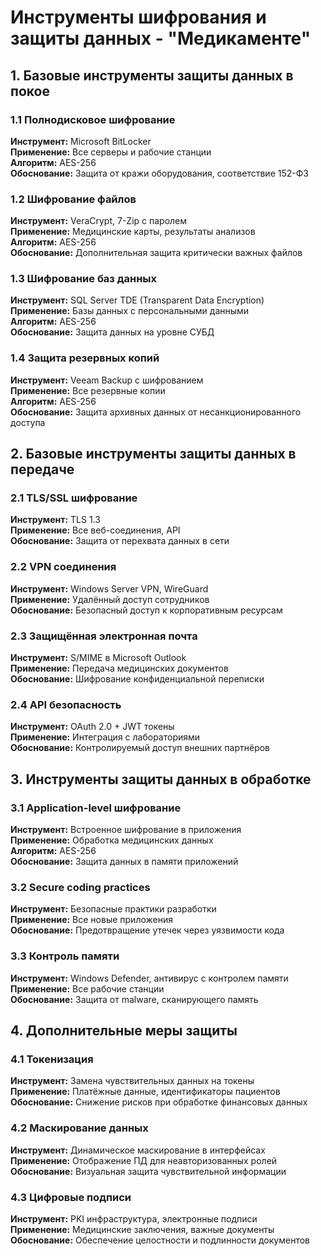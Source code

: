 # Инструменты шифрования и защиты данных - "Медикаменте"

## 1. Базовые инструменты защиты данных в покое

### 1.1 Полнодисковое шифрование
**Инструмент:** Microsoft BitLocker  
**Применение:** Все серверы и рабочие станции  
**Алгоритм:** AES-256  
**Обоснование:** Защита от кражи оборудования, соответствие 152-ФЗ

### 1.2 Шифрование файлов
**Инструмент:** VeraCrypt, 7-Zip с паролем  
**Применение:** Медицинские карты, результаты анализов  
**Алгоритм:** AES-256  
**Обоснование:** Дополнительная защита критически важных файлов

### 1.3 Шифрование баз данных
**Инструмент:** SQL Server TDE (Transparent Data Encryption)  
**Применение:** Базы данных с персональными данными  
**Алгоритм:** AES-256  
**Обоснование:** Защита данных на уровне СУБД

### 1.4 Защита резервных копий
**Инструмент:** Veeam Backup с шифрованием  
**Применение:** Все резервные копии  
**Алгоритм:** AES-256  
**Обоснование:** Защита архивных данных от несанкционированного доступа

## 2. Базовые инструменты защиты данных в передаче

### 2.1 TLS/SSL шифрование
**Инструмент:** TLS 1.3  
**Применение:** Все веб-соединения, API  
**Обоснование:** Защита от перехвата данных в сети

### 2.2 VPN соединения
**Инструмент:** Windows Server VPN, WireGuard  
**Применение:** Удалённый доступ сотрудников  
**Обоснование:** Безопасный доступ к корпоративным ресурсам

### 2.3 Защищённая электронная почта
**Инструмент:** S/MIME в Microsoft Outlook  
**Применение:** Передача медицинских документов  
**Обоснование:** Шифрование конфиденциальной переписки

### 2.4 API безопасность
**Инструмент:** OAuth 2.0 + JWT токены  
**Применение:** Интеграция с лабораториями  
**Обоснование:** Контролируемый доступ внешних партнёров

## 3. Инструменты защиты данных в обработке

### 3.1 Application-level шифрование
**Инструмент:** Встроенное шифрование в приложения  
**Применение:** Обработка медицинских данных  
**Алгоритм:** AES-256  
**Обоснование:** Защита данных в памяти приложений

### 3.2 Secure coding practices
**Инструмент:** Безопасные практики разработки  
**Применение:** Все новые приложения  
**Обоснование:** Предотвращение утечек через уязвимости кода

### 3.3 Контроль памяти
**Инструмент:** Windows Defender, антивирус с контролем памяти  
**Применение:** Все рабочие станции  
**Обоснование:** Защита от malware, сканирующего память

## 4. Дополнительные меры защиты

### 4.1 Токенизация
**Инструмент:** Замена чувствительных данных на токены  
**Применение:** Платёжные данные, идентификаторы пациентов  
**Обоснование:** Снижение рисков при обработке финансовых данных

### 4.2 Маскирование данных
**Инструмент:** Динамическое маскирование в интерфейсах  
**Применение:** Отображение ПД для неавторизованных ролей  
**Обоснование:** Визуальная защита чувствительной информации

### 4.3 Цифровые подписи
**Инструмент:** PKI инфраструктура, электронные подписи  
**Применение:** Медицинские заключения, важные документы  
**Обоснование:** Обеспечение целостности и подлинности документов
